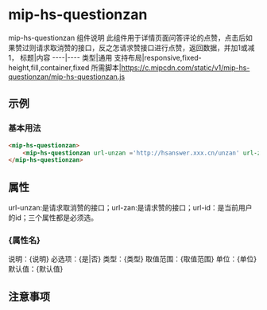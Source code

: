 # mip-hs-questionzan

mip-hs-questionzan 组件说明
此组件用于详情页面问答评论的点赞，点击后如果赞过则请求取消赞的接口，反之怎请求赞接口进行点赞，返回数据，并加1或减1，
标题|内容
----|----
类型|通用
支持布局|responsive,fixed-height,fill,container,fixed
所需脚本|https://c.mipcdn.com/static/v1/mip-hs-questionzan/mip-hs-questionzan.js

## 示例

### 基本用法
```html
<mip-hs-questionzan>
    <mip-hs-questionzan url-unzan ='http://hsanswer.xxx.cn/unzan' url-zan ='http://hsanswer.xxx.cn/zan' url-id ='1024'><i class="zan zanactive"></i>赞</mip-hs-questionzan>
</mip-hs-questionzan>
```

## 属性
url-unzan:是请求取消赞的接口；url-zan:是请求赞的接口；url-id：是当前用户的id；三个属性都是必须选。
### {属性名}

说明：{说明}
必选项：{是|否}
类型：{类型}
取值范围：{取值范围}
单位：{单位}
默认值：{默认值}

## 注意事项

